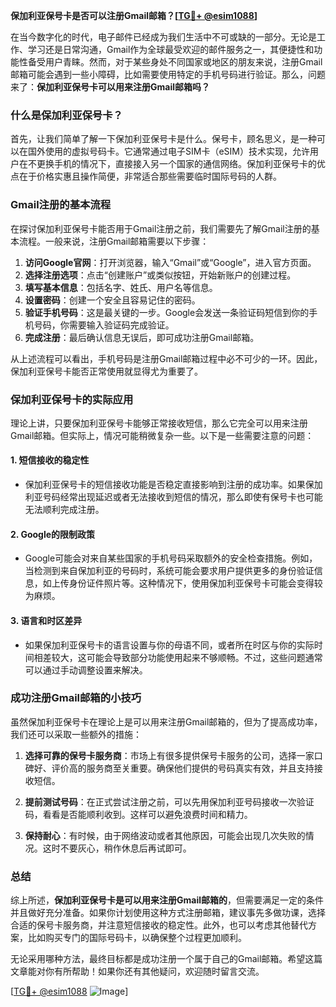 **保加利亚保号卡是否可以注册Gmail邮箱？[[TG💪+ @esim1088](https://t.me/s/esim1088)]**

在当今数字化的时代，电子邮件已经成为我们生活中不可或缺的一部分。无论是工作、学习还是日常沟通，Gmail作为全球最受欢迎的邮件服务之一，其便捷性和功能性备受用户青睐。然而，对于某些身处不同国家或地区的朋友来说，注册Gmail邮箱可能会遇到一些小障碍，比如需要使用特定的手机号码进行验证。那么，问题来了：**保加利亚保号卡可以用来注册Gmail邮箱吗？**

### 什么是保加利亚保号卡？

首先，让我们简单了解一下保加利亚保号卡是什么。保号卡，顾名思义，是一种可以在国外使用的虚拟号码卡。它通常通过电子SIM卡（eSIM）技术实现，允许用户在不更换手机的情况下，直接接入另一个国家的通信网络。保加利亚保号卡的优点在于价格实惠且操作简便，非常适合那些需要临时国际号码的人群。

### Gmail注册的基本流程

在探讨保加利亚保号卡能否用于Gmail注册之前，我们需要先了解Gmail注册的基本流程。一般来说，注册Gmail邮箱需要以下步骤：

1. **访问Google官网**：打开浏览器，输入“Gmail”或“Google”，进入官方页面。
2. **选择注册选项**：点击“创建账户”或类似按钮，开始新账户的创建过程。
3. **填写基本信息**：包括名字、姓氏、用户名等信息。
4. **设置密码**：创建一个安全且容易记住的密码。
5. **验证手机号码**：这是最关键的一步。Google会发送一条验证码短信到你的手机号码，你需要输入验证码完成验证。
6. **完成注册**：最后确认信息无误后，即可成功注册Gmail邮箱。

从上述流程可以看出，手机号码是注册Gmail邮箱过程中必不可少的一环。因此，保加利亚保号卡能否正常使用就显得尤为重要了。

### 保加利亚保号卡的实际应用

理论上讲，只要保加利亚保号卡能够正常接收短信，那么它完全可以用来注册Gmail邮箱。但实际上，情况可能稍微复杂一些。以下是一些需要注意的问题：

#### 1. **短信接收的稳定性**
   - 保加利亚保号卡的短信接收功能是否稳定直接影响到注册的成功率。如果保加利亚号码经常出现延迟或者无法接收到短信的情况，那么即使有保号卡也可能无法顺利完成注册。
   
#### 2. **Google的限制政策**
   - Google可能会对来自某些国家的手机号码采取额外的安全检查措施。例如，当检测到来自保加利亚的号码时，系统可能会要求用户提供更多的身份验证信息，如上传身份证件照片等。这种情况下，使用保加利亚保号卡可能会变得较为麻烦。

#### 3. **语言和时区差异**
   - 如果保加利亚保号卡的语言设置与你的母语不同，或者所在时区与你的实际时间相差较大，这可能会导致部分功能使用起来不够顺畅。不过，这些问题通常可以通过手动调整设置来解决。

### 成功注册Gmail邮箱的小技巧

虽然保加利亚保号卡在理论上是可以用来注册Gmail邮箱的，但为了提高成功率，我们还可以采取一些额外的措施：

1. **选择可靠的保号卡服务商**：市场上有很多提供保号卡服务的公司，选择一家口碑好、评价高的服务商至关重要。确保他们提供的号码真实有效，并且支持接收短信。
   
2. **提前测试号码**：在正式尝试注册之前，可以先用保加利亚号码接收一次验证码，看看是否能顺利收到。这样可以避免浪费时间和精力。

3. **保持耐心**：有时候，由于网络波动或者其他原因，可能会出现几次失败的情况。这时不要灰心，稍作休息后再试即可。

### 总结

综上所述，**保加利亚保号卡是可以用来注册Gmail邮箱的**，但需要满足一定的条件并且做好充分准备。如果你计划使用这种方式注册邮箱，建议事先多做功课，选择合适的保号卡服务商，并注意短信接收的稳定性。此外，也可以考虑其他替代方案，比如购买专门的国际号码卡，以确保整个过程更加顺利。

无论采用哪种方法，最终目标都是成功注册一个属于自己的Gmail邮箱。希望这篇文章能对你有所帮助！如果你还有其他疑问，欢迎随时留言交流。

[[TG💪+ @esim1088](https://t.me/s/esim1088) ![Image](https://i.postimg.cc/4NQfJmqS/Snipaste-2025-05-13-00-14-12.png)]